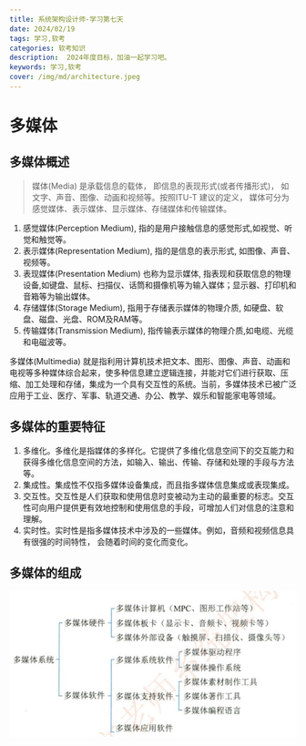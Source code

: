 ```yaml
---
title: 系统架构设计师-学习第七天
date: 2024/02/19
tags: 学习,软考
categories: 软考知识
description:  2024年度目标，加油一起学习吧。
keywords: 学习,软考
cover: /img/md/architecture.jpeg
---
```


# 多媒体

## 多媒体概述
>媒体(Media) 是承载信息的载体， 即信息的表现形式(或者传播形式)， 如文字、声音、图像、动画和视频等。按照ITU-T 建议的定义， 媒体可分为感觉媒体、表示媒体、显示媒体、存储媒体和传输媒体。　　

1. 感觉媒体(Perception Medium), 指的是用户接触信息的感觉形式,如视觉、听觉和触觉等。　　
2. 表示媒体(Representation Medium), 指的是信息的表示形式, 如图像、声音、视频等。　　
3. 表现媒体(Presentation Medium) 也称为显示媒体, 指表现和获取信息的物理设备,如键盘、鼠标、扫描仪、话筒和摄像机等为输入媒体；显示器、打印机和音箱等为输出媒体。　　
4. 存储媒体(Storage Medium), 指用于存储表示媒体的物理介质, 如硬盘、软盘、磁盘、光盘、ROM及RAM等。　　
5. 传输媒体(Transmission Medium), 指传输表示媒体的物理介质,如电缆、光缆和电磁波等。　　

多媒体(Multimedia) 就是指利用计算机技术把文本、图形、图像、声音、动画和电视等多种媒体综合起来，使多种信息建立逻辑连接，并能对它们进行获取、压缩、加工处理和存储，集成为一个具有交互性的系统。当前，多媒体技术已被广泛应用于工业、医疗、军事、轨道交通、办公、教学、娱乐和智能家电等领域。

## 多媒体的重要特征
1. 多维化。多维化是指媒体的多样化。它提供了多维化信息空间下的交互能力和获得多维化信息空间的方法，如输入、输出、传输、存储和处理的手段与方法等。
2. 集成性。集成性不仅指多媒体设备集成，而且指多媒体信息集成或表现集成。
3. 交互性。交互性是人们获取和使用信息时变被动为主动的最重要的标志。交互性可向用户提供更有效地控制和使用信息的手段，可增加人们对信息的注意和理解。
4. 实时性。实时性是指多媒体技术中涉及的一些媒体。例如，音频和视频信息具有很强的时间特性， 会随着时间的变化而变化。

## 多媒体的组成
![多媒体的组成](/img/md/architecture/image9.jpg)